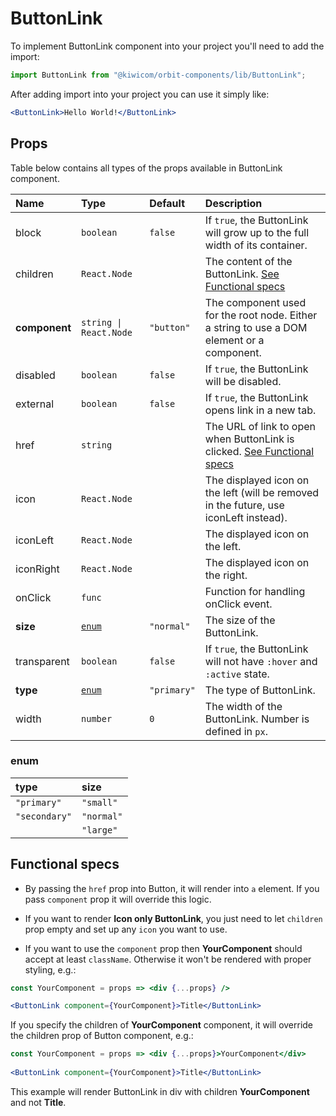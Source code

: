 # ButtonLink
To implement ButtonLink component into your project you'll need to add the import:
```jsx
import ButtonLink from "@kiwicom/orbit-components/lib/ButtonLink";
```
After adding import into your project you can use it simply like:
```jsx
<ButtonLink>Hello World!</ButtonLink>
```
## Props
Table below contains all types of the props available in ButtonLink component.

| Name          | Type                  | Default         | Description                      |
| :------------ | :---------------------| :-------------- | :------------------------------- |
| block         | `boolean`             | `false`         | If `true`, the ButtonLink will grow up to the full width of its container.
| children      | `React.Node`          |                 | The content of the ButtonLink. [See Functional specs](#functional-specs)
| **component** | `string \| React.Node`| `"button"`      | The component used for the root node. Either a string to use a DOM element or a component.
| disabled      | `boolean`             | `false`         | If `true`, the ButtonLink will be disabled.
| external      | `boolean`             | `false`         | If `true`, the ButtonLink opens link in a new tab.
| href          | `string`              |                 | The URL of link to open when ButtonLink is clicked. [See Functional specs](#functional-specs)
| icon          | `React.Node`          |                 | The displayed icon on the left (will be removed in the future, use iconLeft instead).
| iconLeft      | `React.Node`          |                 | The displayed icon on the left.
| iconRight     | `React.Node`          |                 | The displayed icon on the right.
| onClick       | `func`                |                 | Function for handling onClick event.
| **size**      | [`enum`](#enum)       | `"normal"`      | The size of the ButtonLink.
| transparent   | `boolean`             | `false`         | If `true`, the ButtonLink will not have `:hover` and `:active` state.
| **type**      | [`enum`](#enum)       | `"primary"`     | The type of ButtonLink.
| width         | `number`              | `0`             | The width of the ButtonLink. Number is defined in `px`.

### enum

| type          | size       |
| :------------ | :--------- |
| `"primary"`   | `"small"`  |
| `"secondary"` | `"normal"` |
|               | `"large"`  |

## Functional specs
* By passing the `href` prop into Button, it will render into `a` element. If you pass `component` prop it will override this logic.

* If you want to render **Icon only ButtonLink**, you just need to let `children` prop empty and set up any `icon` you want to use.

* If you want to use the `component` prop then **YourComponent** should accept at least `className`. Otherwise it won't be rendered with proper styling, e.g.:
```jsx
const YourComponent = props => <div {...props} />

<ButtonLink component={YourComponent}>Title</ButtonLink>
```
If you specify the children of **YourComponent** component, it will override the children prop of Button component, e.g.:
```jsx
const YourComponent = props => <div {...props}>YourComponent</div>
 
<ButtonLink component={YourComponent}>Title</ButtonLink>
```
This example will render ButtonLink in div with children **YourComponent** and not **Title**.
